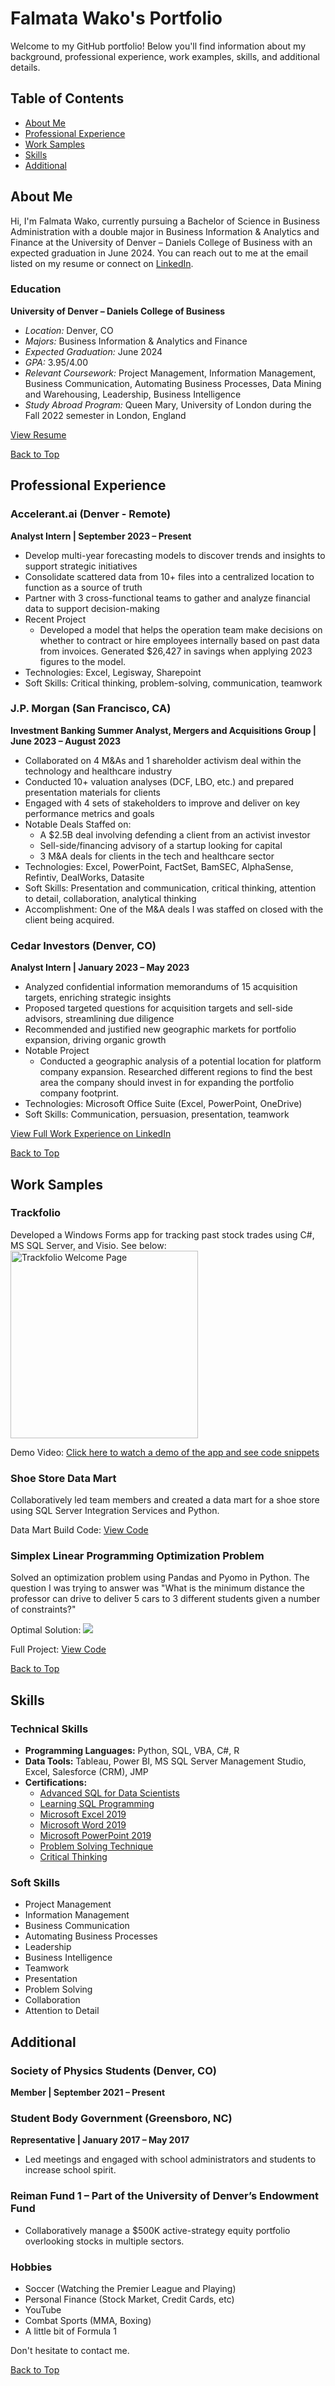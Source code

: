 # Falmata Wako's Portfolio

Welcome to my GitHub portfolio! Below you'll find information about my background, professional experience, work examples, skills, and additional details.

## Table of Contents
- [About Me](#about-me)
- [Professional Experience](#professional-experience)
- [Work Samples](#work-examples)
- [Skills](#skills)
- [Additional](#additional)

<a name="about-me"></a>
## About Me

Hi, I'm Falmata Wako, currently pursuing a Bachelor of Science in Business Administration with a double major in Business Information & Analytics and Finance at the University of Denver – Daniels College of Business with an expected graduation in June 2024. You can reach out to me at the email listed on my resume or connect on [LinkedIn](https://www.linkedin.com/in/falmatawako/).

### Education
**University of Denver – Daniels College of Business**
- *Location:* Denver, CO
- *Majors:* Business Information & Analytics and Finance
- *Expected Graduation:* June 2024
- *GPA:* 3.95/4.00
- *Relevant Coursework:* Project Management, Information Management, Business Communication, Automating Business Processes, Data Mining and Warehousing, Leadership, Business Intelligence
- *Study Abroad Program:* Queen Mary, University of London during the Fall 2022 semester in London, England

[View Resume](Falmata_Wako_Resume.pdf)


[Back to Top](#top)

<a name="professional-experience"></a>
## Professional Experience

### Accelerant.ai (Denver - Remote)
**Analyst Intern | September 2023 – Present**
- Develop multi-year forecasting models to discover trends and insights to support strategic initiatives
- Consolidate scattered data from 10+ files into a centralized location to function as a source of truth
- Partner with 3 cross-functional teams to gather and analyze financial data to support decision-making
- Recent Project
    - Developed a model that helps the operation team make decisions on whether to contract or hire employees internally          based on past data from invoices. Generated $26,427 in savings when applying 2023 figures to the model.
- Technologies: Excel, Legisway, Sharepoint
- Soft Skills: Critical thinking, problem-solving, communication, teamwork

### J.P. Morgan (San Francisco, CA)
**Investment Banking Summer Analyst, Mergers and Acquisitions Group | June 2023 – August 2023**
- Collaborated on 4 M&As and 1 shareholder activism deal within the technology and healthcare industry
- Conducted 10+ valuation analyses (DCF, LBO, etc.) and prepared presentation materials for clients
- Engaged with 4 sets of stakeholders to improve and deliver on key performance metrics and goals
- Notable Deals Staffed on:
    - A $2.5B deal involving defending a client from an activist investor
    - Sell-side/financing advisory of a startup looking for capital
    - 3 M&A deals for clients in the tech and healthcare sector
- Technologies: Excel, PowerPoint, FactSet, BamSEC, AlphaSense, Refintiv, DealWorks, Datasite
- Soft Skills: Presentation and communication, critical thinking, attention to detail, collaboration, analytical thinking
- Accomplishment: One of the M&A deals I was staffed on closed with the client being acquired.

### Cedar Investors (Denver, CO)
**Analyst Intern | January 2023 – May 2023**
- Analyzed confidential information memorandums of 15 acquisition targets, enriching strategic insights
- Proposed targeted questions for acquisition targets and sell-side advisors, streamlining due diligence
- Recommended and justified new geographic markets for portfolio expansion, driving organic growth
- Notable Project
    - Conducted a geographic analysis of a potential location for platform company expansion. Researched different                regions to find the best area the company should invest in for expanding the portfolio company footprint.
- Technologies: Microsoft Office Suite (Excel, PowerPoint, OneDrive)
- Soft Skills: Communication, persuasion, presentation, teamwork

[View Full Work Experience on LinkedIn](https://www.linkedin.com/in/falmatawako/)

[Back to Top](#top)


<a name="work-examples"></a>
## Work Samples

### Trackfolio
Developed a Windows Forms app for tracking past stock trades using C#, MS SQL Server, and Visio. See below:
<img src="https://raw.githubusercontent.com/falmatawako/falmatawako/main/trackfoliowelcomepage.png" alt="Trackfolio Welcome Page" height="300">

Demo Video: [Click here to watch a demo of the app and see code snippets](https://drive.google.com/file/d/1zYFiJbeBJaEFR2g66GVMmYXPJoDQMQGZ/view?usp=sharing)

### Shoe Store Data Mart
Collaboratively led team members and created a data mart for a shoe store using SQL Server Integration Services and Python.

Data Mart Build Code: [View Code](DMBuildCode.txt)

### Simplex Linear Programming Optimization Problem
Solved an optimization problem using Pandas and Pyomo in Python. The question I was trying to answer was "What is the minimum distance the professor can drive to deliver 5 cars to 3 different students given a number of constraints?"

Optimal Solution:
<img src="https://raw.githubusercontent.com/falmatawako/falmatawako/main/SolutionSummary.png">

Full Project: [View Code](Falmata_Wako_Homework_2.html)

[Back to Top](#top)


<a name="skills"></a>
## Skills

### Technical Skills
- **Programming Languages:** Python, SQL, VBA, C#, R
- **Data Tools:** Tableau, Power BI, MS SQL Server Management Studio, Excel, Salesforce (CRM), JMP
- **Certifications:**
  - [Advanced SQL for Data Scientists](https://media.licdn.com/dms/image/C561FAQH_P0dm2hb6Rg/feedshare-document-cover-images_1280/0/1678515500862?e=1710223200&v=beta&t=ZP2umEFZeEKgLh_1SSuu8KvyHnAVBMsA01VVhjriXnU)
  - [Learning SQL Programming](https://media.licdn.com/dms/image/C561FAQFOg1J1-lv8tQ/feedshare-document-cover-images_1280/0/1678515484488?e=1710223200&v=beta&t=hZD7SBbTe2tewrnKtdp_Wxz8nodZOZ-Fh3lYzao6Z0o)
  - [Microsoft Excel 2019](https://www.credly.com/badges/e1b2c0d8-ba63-4971-a4a2-99f911dee487?source=linked_in_profile)
  - [Microsoft Word 2019](https://www.credly.com/badges/9ce0e5c8-abe2-4c7b-948b-3a513cbbb93c?source=linked_in_profile)
  - [Microsoft PowerPoint 2019](https://www.credly.com/badges/6101894c-c15d-446d-817c-64a7287b015d?source=linked_in_profile)
  - [Problem Solving Technique](https://media.licdn.com/dms/image/C561FAQEG-Fn_p7-MQQ/feedshare-document-cover-images_1280/0/1678515527807?e=1710223200&v=beta&t=dyyISeumGzNO0mvZwhbQDtFy1y4xIKEWaKqKJWuYGn4)
  - [Critical Thinking](https://media.licdn.com/dms/image/C561FAQHp-xdG4_dYMQ/feedshare-document-cover-images_1280/0/1678515556142?e=1710226800&v=beta&t=q-Vpordm5FMevKEoVS1MDNgMh-KbUb8H4ujDE3EzGBI)

### Soft Skills
- Project Management
- Information Management
- Business Communication
- Automating Business Processes
- Leadership
- Business Intelligence
- Teamwork
- Presentation
- Problem Solving
- Collaboration
- Attention to Detail

<a name="additional"></a>
## Additional

### Society of Physics Students (Denver, CO)
**Member | September 2021 – Present**

### Student Body Government (Greensboro, NC)
**Representative | January 2017 – May 2017**
- Led meetings and engaged with school administrators and students to increase school spirit.

### Reiman Fund 1 – Part of the University of Denver’s Endowment Fund
- Collaboratively manage a $500K active-strategy equity portfolio overlooking stocks in multiple sectors.


### Hobbies
- Soccer (Watching the Premier League and Playing)
- Personal Finance (Stock Market, Credit Cards, etc)
- YouTube
- Combat Sports (MMA, Boxing)
- A little bit of Formula 1

Don't hesitate to contact me.

[Back to Top](#top)
